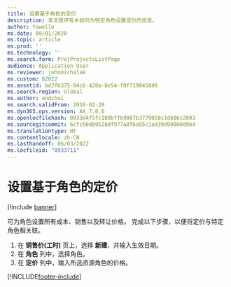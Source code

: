 ```yaml
---
title: 设置基于角色的定价
description: 本文提供有关如何为特定角色设置定价的信息。
author: Yowelle
ms.date: 09/01/2020
ms.topic: article
ms.prod: ''
ms.technology: ''
ms.search.form: ProjProjectsListPage
audience: Application User
ms.reviewer: johnmichalak
ms.custom: 82022
ms.assetid: bd2fb375-84c6-428a-8e54-f0f719045898
ms.search.region: Global
ms.author: andchoi
ms.search.validFrom: 2016-02-28
ms.dyn365.ops.version: AX 7.0.0
ms.openlocfilehash: 0933d4f5fc189bffb9067b3779058c1d686c2003
ms.sourcegitcommit: 6cfc50d89528df977a8f6a55c1ad39d99800d9b4
ms.translationtype: HT
ms.contentlocale: zh-CN
ms.lasthandoff: 06/03/2022
ms.locfileid: "8933711"
---
```

# <a name="set-up-role-based-pricing"></a>设置基于角色的定价

[!include [banner](../includes/banner.md)]

可为角色设置所有成本、销售以及转让价格。 完成以下步骤，以便将定价与特定角色相关联。

1. 在 **销售价(工时)** 页上，选择 **新建**，并输入生效日期。
2. 在 **角色** 列中，选择角色。
3. 在 **定价** 列中，输入所选资源角色的价格。


[!INCLUDE[footer-include](../includes/footer-banner.md)]